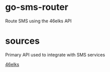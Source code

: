# go-sms-router

Route SMS using the 46elks API 

# sources

Primary API used to integrate with SMS services

[46elks](https://46elks.se/)
